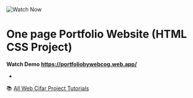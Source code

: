 ![Watch Now](./img/Design.jpg)
# One page Portfolio Website (HTML CSS Project)
**Watch Demo https://portfoliobywebcog.web.app/**

-
📚 [All Web Cifar Project Tutorials](https://github.com/ShaifArfan/wc-project-tutorials)
  


